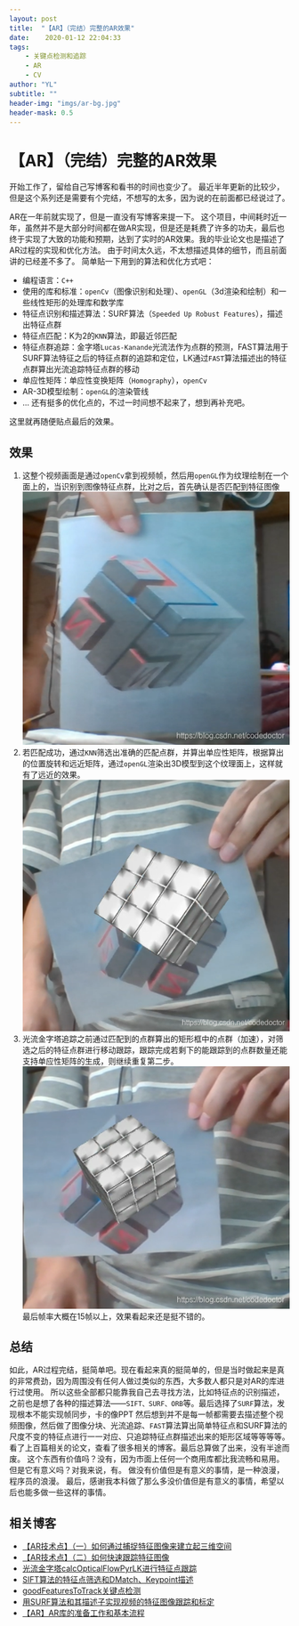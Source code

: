 ```yaml
---
layout: post
title:  "【AR】（完结）完整的AR效果"
date:    2020-01-12 22:04:33
tags:
    - 关键点检测和追踪
    - AR
    - CV
author: "YL"
subtitle: ""
header-img: "imgs/ar-bg.jpg"
header-mask: 0.5
---
```

# 【AR】（完结）完整的AR效果
开始工作了，留给自己写博客和看书的时间也变少了。
最近半年更新的比较少，但是这个系列还是需要有个完结，不想写的太多，因为说的在前面都已经说过了。

AR在一年前就实现了，但是一直没有写博客来提一下。
这个项目，中间耗时近一年，虽然并不是大部分时间都在做AR实现，但是还是耗费了许多的功夫，最后也终于实现了大致的功能和预期，达到了实时的AR效果。我的毕业论文也是描述了AR过程的实现和优化方法。
由于时间太久远，不太想描述具体的细节，而且前面讲的已经差不多了。
简单贴一下用到的算法和优化方式吧：
- 编程语言：`C++`
- 使用的库和标准：`openCv`（图像识别和处理）、`openGL`（3d渲染和绘制）和一些线性矩形的处理库和数学库
-	特征点识别和描述算法：SURF算法（`Speeded Up Robust Features`），描述出特征点群
-	特征点匹配：K为2的`KNN`算法，即最近邻匹配
-	特征点群追踪：金字塔`Lucas-Kanande`光流法作为点群的预测，FAST算法用于SURF算法特征之后的特征点群的追踪和定位，LK通过`FAST`算法描述出的特征点群算出光流追踪特征点群的移动
-	单应性矩阵：单应性变换矩阵（`Homography`），`openCv`
-	AR-3D模型绘制：`openGL`的渲染管线
-	... 还有挺多的优化点的，不过一时间想不起来了，想到再补充吧。

这里就再随便贴点最后的效果。
## 效果
1. 这整个视频画面是通过`openCv`拿到视频帧，然后用`openGL`作为纹理绘制在一个面上的，当识别到图像特征点群，比对之后，首先确认是否匹配到特征图像
![在这里插入图片描述](/imgs/post/ar/ar-3-1.png)
1. 若匹配成功，通过`KNN`筛选出准确的匹配点群，并算出单应性矩阵，根据算出的位置旋转和远近矩阵，通过`openGL`渲染出3D模型到这个纹理面上，这样就有了远近的效果。
![在这里插入图片描述](/imgs/post/ar/ar-3-2.png)
3. 光流金字塔追踪之前通过匹配到的点群算出的矩形框中的点群（加速），对筛选之后的特征点群进行移动跟踪，跟踪完成若剩下的能跟踪到的点群数量还能支持单应性矩阵的生成，则继续重复第二步。
![在这里插入图片描述](/imgs/post/ar/ar-3-3.png)
最后帧率大概在15帧以上，效果看起来还是挺不错的。

## 总结

如此，AR过程完结，挺简单吧。现在看起来真的挺简单的，但是当时做起来是真的非常费劲，因为周围没有任何人做过类似的东西，大多数人都只是对AR的库进行过使用。
所以这些全部都只能靠我自己去寻找方法，比如特征点的识别描述，之前也是想了各种的描述算法——`SIFT、SURF、ORB`等。最后选择了`SURF`算法，发现根本不能实现帧同步，卡的像PPT
然后想到并不是每一帧都需要去描述整个视频图像，然后做了图像分块、光流追踪、`FAST`算法算出简单特征点和SURF算法的尺度不变的特征点进行一一对应、只追踪特征点群描述出来的矩形区域等等等等。
看了上百篇相关的论文，查看了很多相关的博客。最后总算做了出来，没有半途而废。
这个东西有价值吗？没有，因为市面上任何一个商用库都比我流畅和易用。
但是它有意义吗？对我来说，有。
做没有价值但是有意义的事情，是一种浪漫，程序员的浪漫。
最后，感谢我本科做了那么多没价值但是有意义的事情，希望以后也能多做一些这样的事情。

## 相关博客
- [【AR技术点】（一）如何通过捕捉特征图像来建立起三维空间](https://blog.csdn.net/codedoctor/article/details/78608271)
- [【AR技术点】（二）如何快速跟踪特征图像](https://blog.csdn.net/codedoctor/article/details/80449816)
- [光流金字塔calcOpticalFlowPyrLK进行特征点跟踪](https://blog.csdn.net/codedoctor/article/details/79175683)
- [SIFT算法的特征点筛选和DMatch、Keypoint描述](https://blog.csdn.net/codedoctor/article/details/78998946)
- [goodFeaturesToTrack关键点检测](https://blog.csdn.net/codedoctor/article/details/78984618)
- [用SURF算法和其描述子实现视频的特征图像跟踪和标定](https://blog.csdn.net/codedoctor/article/details/79046118)
- [【AR】AR库的准备工作和基本流程](https://blog.csdn.net/codedoctor/article/details/72887855)